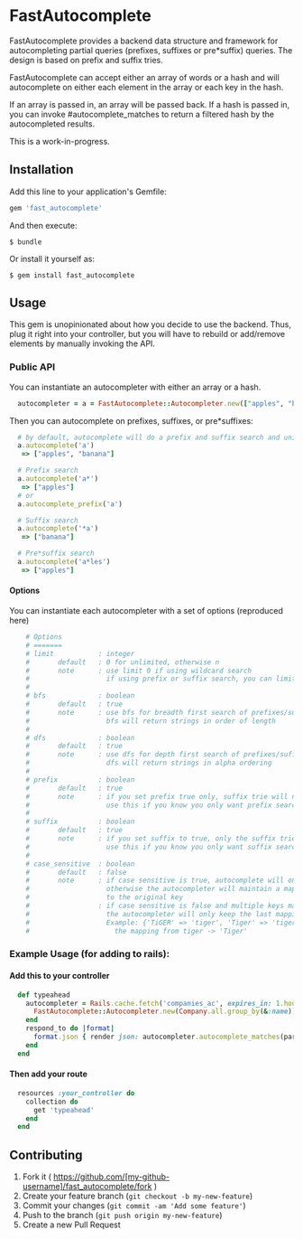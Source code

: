 # FastAutocomplete

FastAutocomplete provides a backend data structure and framework for autocompleting
partial queries (prefixes, suffixes or pre*suffix) queries.  The design is based
on prefix and suffix tries.

FastAutocomplete can accept either an array of words or a hash and will autocomplete
on either each element in the array or each key in the hash.

If an array is passed in, an array will be passed back.
If a hash is passed in, you can invoke #autocomplete_matches to return a filtered
hash by the autocompleted results.

This is a work-in-progress.

## Installation

Add this line to your application's Gemfile:

```ruby
gem 'fast_autocomplete'
```

And then execute:

    $ bundle

Or install it yourself as:

    $ gem install fast_autocomplete

## Usage

This gem is unopinionated about how you decide to use the backend.  Thus, plug it
right into your controller, but you will have to rebuild or add/remove elements
by manually invoking the API.

### Public API

You can instantiate an autocompleter with either an array or a hash.

```ruby
  autocompleter = a = FastAutocomplete::Autocompleter.new(["apples", "banana", "honeydew", "kiwi", "lemon", "mango", "orange", "strawberry"])
```

Then you can autocomplete on prefixes, suffixes, or pre*suffixes:

```ruby
  # by default, autocomplete will do a prefix and suffix search and union the results together
  a.autocomplete('a')
   => ["apples", "banana"]

  # Prefix search
  a.autocomplete('a*')
   => ["apples"]
  # or
  a.autocomplete_prefix('a')

  # Suffix search
  a.autocomplete('*a')
   => ["banana"]

  # Pre*suffix search
  a.autocomplete('a*les')
   => ["apples"]
```

#### Options

You can instantiate each autocompleter with a set of options (reproduced here)
```ruby
    # Options
    # =======
    # limit           : integer
    #       default   : 0 for unlimited, otherwise n
    #       note      : use limit 0 if using wildcard search
    #                   if using prefix or suffix search, you can limit
    #
    # bfs             : boolean
    #       default   : true
    #       note      : use bfs for breadth first search of prefixes/suffixes
    #                   bfs will return strings in order of length
    #
    # dfs             : boolean
    #       default   : true
    #       note      : use dfs for depth first search of prefixes/suffixes
    #                   dfs will return strings in alpha ordering
    #
    # prefix          : boolean
    #       default   : true
    #       note      : if you set prefix true only, suffix trie will not be initialized
    #                   use this if you know you only want prefix searches
    #
    # suffix          : boolean
    #       default   : true
    #       note      : if you set suffix to true, only the suffix trie will be initialized
    #                   use this if you know you only want suffix searches
    #
    # case_sensitive  : boolean
    #       default   : false
    #       note      : if case sensitive is true, autocomplete will only work on matching case
    #                   otherwise the autocompleter will maintain a map from the downcase result
    #                   to the original key
    #                 : if case sensitive is false and multiple keys map onto the same key
    #                   the autocompleter will only keep the last mapping
    #                   Example: {'TiGER' => 'tiger', 'Tiger' => 'tiger'} autocomplete keeps
    #                     the mapping from tiger -> 'Tiger'
```

### Example Usage (for adding to rails):

#### Add this to your controller
```ruby
  def typeahead
    autocompleter = Rails.cache.fetch('companies_ac', expires_in: 1.hour) do
      FastAutocomplete::Autocompleter.new(Company.all.group_by(&:name))
    end
    respond_to do |format|
      format.json { render json: autocompleter.autocomplete_matches(params[:query]) }
    end
  end
```

#### Then add your route
```ruby
  resources :your_controller do
    collection do
      get 'typeahead'
    end
  end

```

## Contributing

1. Fork it ( https://github.com/[my-github-username]/fast_autocomplete/fork )
2. Create your feature branch (`git checkout -b my-new-feature`)
3. Commit your changes (`git commit -am 'Add some feature'`)
4. Push to the branch (`git push origin my-new-feature`)
5. Create a new Pull Request
